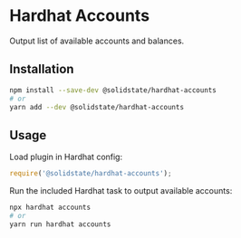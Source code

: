 # Hardhat Accounts

Output list of available accounts and balances.

## Installation

```bash
npm install --save-dev @solidstate/hardhat-accounts
# or
yarn add --dev @solidstate/hardhat-accounts
```

## Usage

Load plugin in Hardhat config:

```javascript
require('@solidstate/hardhat-accounts');
```

Run the included Hardhat task to output available accounts:

```bash
npx hardhat accounts
# or
yarn run hardhat accounts
```
